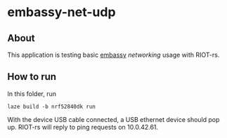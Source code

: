 # embassy-net-udp

## About

This application is testing basic
[embassy](https://github.com/embassy-rs/embassy) _networking_ usage with RIOT-rs.

## How to run

In this folder, run

    laze build -b nrf52840dk run

With the device USB cable connected, a USB ethernet device should pop up.
RIOT-rs will reply to ping requests on 10.0.42.61.
